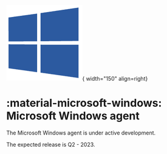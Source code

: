 ![Software Package](../../images/windows_logo.png){ width="150" align=right}

# :material-microsoft-windows: Microsoft Windows agent

The Microsoft Windows agent is under active development.

The expected release is Q2 - 2023.